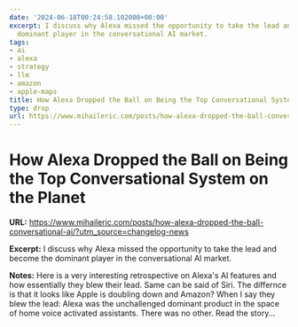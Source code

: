 ```yaml
---
date: '2024-06-18T00:24:58.102000+00:00'
excerpt: I discuss why Alexa missed the opportunity to take the lead and become the
  dominant player in the conversational AI market.
tags:
- ai
- alexa
- strategy
- llm
- amazon
- apple-maps
title: How Alexa Dropped the Ball on Being the Top Conversational System on the Planet
type: drop
url: https://www.mihaileric.com/posts/how-alexa-dropped-the-ball-conversational-ai/?utm_source=changelog-news
---
```


# How Alexa Dropped the Ball on Being the Top Conversational System on the Planet

**URL:** https://www.mihaileric.com/posts/how-alexa-dropped-the-ball-conversational-ai/?utm_source=changelog-news

**Excerpt:** I discuss why Alexa missed the opportunity to take the lead and become the dominant player in the conversational AI market.

**Notes:**
Here is a very interesting retrospective on Alexa's AI features and how essentially they blew their lead. Same can be said of Siri. The differnce is that it looks like Apple is doubling down and Amazon? When I say they blew the lead: Alexa was the unchallenged dominant product in the space of home voice activated assistants. There was no other. Read the story...

